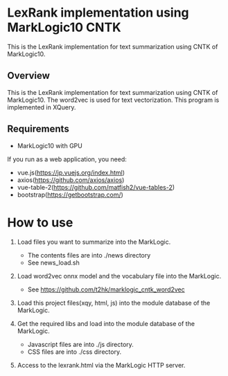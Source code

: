 # LexRank implementation using MarkLogic10 CNTK 
This is the LexRank implementation for text summarization using CNTK of MarkLogic10.

## Overview
This is the LexRank implementation for text summarization using CNTK of MarkLogic10.
The word2vec is used for text vectorization.
This program is implemented in XQuery.

## Requirements 

* MarkLogic10 with GPU

If you run as a web application, you need:
* vue.js(https://jp.vuejs.org/index.html)
* axios(https://github.com/axios/axios)
* vue-table-2(https://github.com/matfish2/vue-tables-2)
* bootstrap(https://getbootstrap.com/)

# How to use
1. Load files you want to summarize into the MarkLogic.
   - The contents files are into ./news directory
   - See news_load.sh

2. Load word2vec onnx model and the vocabulary file into the MarkLogic. 
   
   - See https://github.com/t2hk/marklogic_cntk_word2vec

3. Load this project files(xqy, html, js) into the module database of the MarkLogic.

4. Get the required libs and load into the module database of the MarkLogic.

   - Javascript files are into ./js directory.
   - CSS files are into ./css directory.
   
5. Access to the lexrank.html via the MarkLogic HTTP server.
